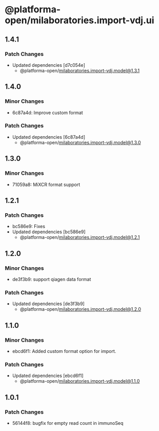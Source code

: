 # @platforma-open/milaboratories.import-vdj.ui

## 1.4.1

### Patch Changes

- Updated dependencies [d7c054e]
  - @platforma-open/milaboratories.import-vdj.model@1.3.1

## 1.4.0

### Minor Changes

- 6c87a4d: Improve custom format

### Patch Changes

- Updated dependencies [6c87a4d]
  - @platforma-open/milaboratories.import-vdj.model@1.3.0

## 1.3.0

### Minor Changes

- 71059a8: MiXCR format support

## 1.2.1

### Patch Changes

- bc586e9: Fixes
- Updated dependencies [bc586e9]
  - @platforma-open/milaboratories.import-vdj.model@1.2.1

## 1.2.0

### Minor Changes

- de3f3b9: support qiagen data format

### Patch Changes

- Updated dependencies [de3f3b9]
  - @platforma-open/milaboratories.import-vdj.model@1.2.0

## 1.1.0

### Minor Changes

- ebcd6f1: Added custom format option for import.

### Patch Changes

- Updated dependencies [ebcd6f1]
  - @platforma-open/milaboratories.import-vdj.model@1.1.0

## 1.0.1

### Patch Changes

- 56144f8: bugfix for empty read count in immunoSeq
